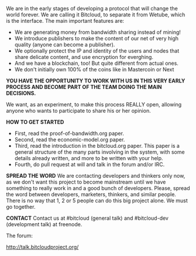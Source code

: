 We are in the early stages of developing a protocol that will change the world forever.
We are calling it Bitcloud, to separate it from Wetube, which is the interface. The main important features are:

* We are generating money from bandwidth sharing instead of mining!
* We introduce publishers to make the content of our net of very high quality (anyone can become a publisher).
* We optionally protect the IP and identity of the users and nodes that share
  delicate content, and use encryption for everghing.
* And we have a blockchain, too! But quite different from actual ones.
* We don't initially own 100% of the coins like in Mastercoin or Next


**YOU HAVE THE OPPORTUNITY TO WORK WITH US IN THIS VERY EARLY PROCESS AND BECOME PART OF THE  TEAM DOING THE MAIN DECISIONS.**

We want, as an experiment, to make this process REALLY open,
allowing anyone who wants to participate to share his or her opinion.

**HOW TO GET STARTED**

* First, read the proof-of-bandwidth.org paper.
* Second, read the economic-model.org paper.
* Third, read the introduction in the bitcloud.org paper. This paper is a
  general structure of the many parts involving in the system, with some
  details already written, and more to be written with your help.
* Fourth, do pull request at will and talk in the forum and/or IRC.

**SPREAD THE WORD**
We are contacting developers and thinkers only now, as we don't want this project to become mainstream until we have something to really work in and a good bunch of developers.
Please, spread the word between developers, marketers, thinkers, and similar people. There is no way that 1, 2 or 5 people can do this big project alone. We must go together.

**CONTACT**
Contact us at #bitcloud (general talk) and #bitcloud-dev (development talk)  at
freenode.

The forum:

http://talk.bitcloudproject.org/
